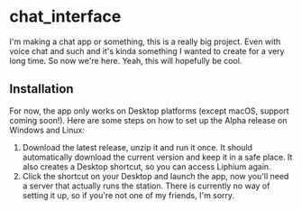 # chat_interface

I'm making a chat app or something, this is a really big project. Even with voice chat and such and it's kinda something I wanted to create for a very long time. So now we're here. Yeah, this will hopefully be cool.

## Installation
For now, the app only works on Desktop platforms (except macOS, support coming soon!). Here are some steps on how to set up the Alpha release on Windows and Linux:
1. Download the latest release, unzip it and run it once. It should automatically download the current version and keep it in a safe place. It also creates a Desktop shortcut, so you can access Liphium again.
2. Click the shortcut on your Desktop and launch the app, now you'll need a server that actually runs the station. There is currently no way of setting it up, so if you're not one of my friends, I'm sorry.
